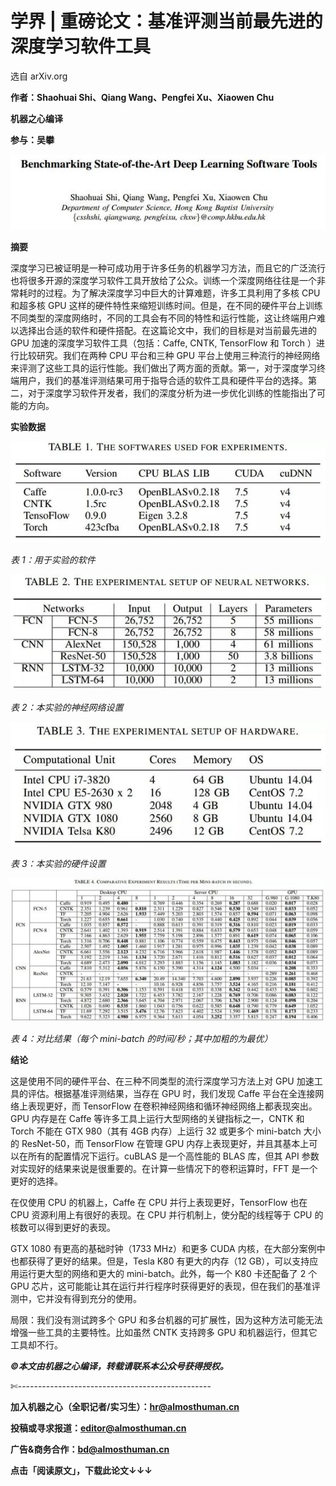 # 学界 | 重磅论文：基准评测当前最先进的深度学习软件工具

选自 arXiv.org

**作者：Shaohuai Shi、Qiang Wang、Pengfei Xu、Xiaowen Chu**

**机器之心编译**

**参与：吴攀**

![](img/e565650fa57a08bb1974217e093d247f.jpg)

**摘要**

深度学习已被证明是一种可成功用于许多任务的机器学习方法，而且它的广泛流行也将很多开源的深度学习软件工具开放给了公众。训练一个深度网络往往是一个非常耗时的过程。为了解决深度学习中巨大的计算难题，许多工具利用了多核 CPU 和超多核 GPU 这样的硬件特性来缩短训练时间。但是，在不同的硬件平台上训练不同类型的深度网络时，不同的工具会有不同的特性和运行性能，这让终端用户难以选择出合适的软件和硬件搭配。在这篇论文中，我们的目标是对当前最先进的 GPU 加速的深度学习软件工具（包括：Caffe, CNTK, TensorFlow 和 Torch ）进行比较研究。我们在两种 CPU 平台和三种 GPU 平台上使用三种流行的神经网络来评测了这些工具的运行性能。我们做出了两方面的贡献。第一，对于深度学习终端用户，我们的基准评测结果可用于指导合适的软件工具和硬件平台的选择。第二，对于深度学习软件开发者，我们的深度分析为进一步优化训练的性能指出了可能的方向。

**实验数据**

![](img/17623dbc76cc9126a7b91c9704564c22.jpg) 

*表 1：用于实验的软件*

![](img/136d71492e7a9cc3209d2c4074869215.jpg) 

*表 2：本实验的神经网络设置*

![](img/5b34ebb580b31d59301584f23f1e1314.jpg)

*表 3：本实验的硬件设置*

![](img/98da73868c50dee091b6b13ce0d68b8c.jpg)

*表 4：对比结果（每个 mini-batch 的时间/秒；其中加粗的为最优）*

**结论**

这是使用不同的硬件平台、在三种不同类型的流行深度学习方法上对 GPU 加速工具的评估。根据基准评测结果，当存在 GPU 时，我们发现 Caffe 平台在全连接网络上表现更好，而 TensorFlow 在卷积神经网络和循环神经网络上都表现突出。GPU 内存是在 Caffe 等许多工具上运行大型网络的关键指标之一，CNTK 和 Torch 不能在 GTX 980（其有 4GB 内存）上运行 32 或更多个 mini-batch 大小的 ResNet-50，而 TensorFlow 在管理 GPU 内存上表现更好，并且其基本上可以在所有的配置情况下运行。cuBLAS 是一个高性能的 BLAS 库，但其 API 参数对实现好的结果来说是很重要的。在计算一些情况下的卷积运算时，FFT 是一个更好的选择。

在仅使用 CPU 的机器上，Caffe 在 CPU 并行上表现更好，TensorFlow 也在 CPU 资源利用上有很好的表现。在 CPU 并行机制上，使分配的线程等于 CPU 的核数可以得到更好的表现。

GTX 1080 有更高的基础时钟（1733 MHz）和更多 CUDA 内核，在大部分案例中也都获得了更好的结果。但是，Tesla K80 有更大的内存（12 GB），可以支持应用运行更大型的网络和更大的 mini-batch。此外，每一个 K80 卡还配备了 2 个 GPU 芯片，这可能能让其在运行并行程序时获得更好的表现，但在我们的基准评测中，它并没有得到充分的使用。

局限：我们没有测试跨多个 GPU 和多台机器的可扩展性，因为这种方法可能无法增强一些工具的主要特性。比如虽然 CNTK 支持跨多 GPU 和机器运行，但其它工具却不行。 

***©本文由机器之心编译，***转载请联系本公众号获得授权***。***

✄------------------------------------------------

**加入机器之心（全职记者/实习生）：hr@almosthuman.cn**

**投稿或寻求报道：editor@almosthuman.cn**

**广告&商务合作：bd@almosthuman.cn**

**点击「阅读原文」，下载此论文↓↓↓**